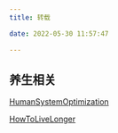 ```yaml
---
title: 转载

date: 2022-05-30 11:57:47

---
```


## 养生相关

[HumanSystemOptimization](https://github.com/zijie0/HumanSystemOptimization)

[HowToLiveLonger](https://github.com/geekan/HowToLiveLonger)



